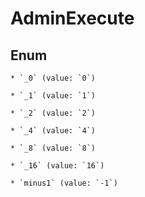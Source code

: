 
# AdminExecute

## Enum


    * `_0` (value: `0`)

    * `_1` (value: `1`)

    * `_2` (value: `2`)

    * `_4` (value: `4`)

    * `_8` (value: `8`)

    * `_16` (value: `16`)

    * `minus1` (value: `-1`)



